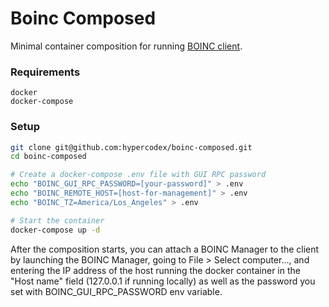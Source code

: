 
# Boinc Composed

Minimal container composition for running [BOINC client](https://hub.docker.com/r/boinc/client/). 


### Requirements

```
docker
docker-compose
```


### Setup 

```bash
git clone git@github.com:hypercodex/boinc-composed.git
cd boinc-composed

# Create a docker-compose .env file with GUI RPC password
echo "BOINC_GUI_RPC_PASSWORD=[your-password]" > .env
echo "BOINC_REMOTE_HOST=[host-for-management]" > .env
echo "BOINC_TZ=America/Los_Angeles" > .env

# Start the container
docker-compose up -d
```

After the composition starts, you can attach a BOINC Manager to the client by launching the BOINC Manager, going to File > Select computer..., and entering the IP address of the host running the docker container in the "Host name" field (127.0.0.1 if running locally) as well as the password you set with BOINC_GUI_RPC_PASSWORD env variable. 
